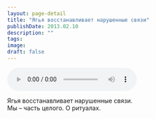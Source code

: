 ```yaml
---
layout: page-detail
title: "Ягья восстанавливает нарушенные связи"
publishDate: 2013.02.10
description: ""
tags:
image:
draft: false
---
```


<audio title="2013.02.10 - Ягья восстанавливает нарушенные связи.mp3" src="/upload/iblock/28c/28cd27525b9400bc0cc5514a7c1416c1.mp3" controls=""></audio>

 Ягья восстанавливает нарушенные связи.  
 Мы – часть целого. О ритуалах.  

  
